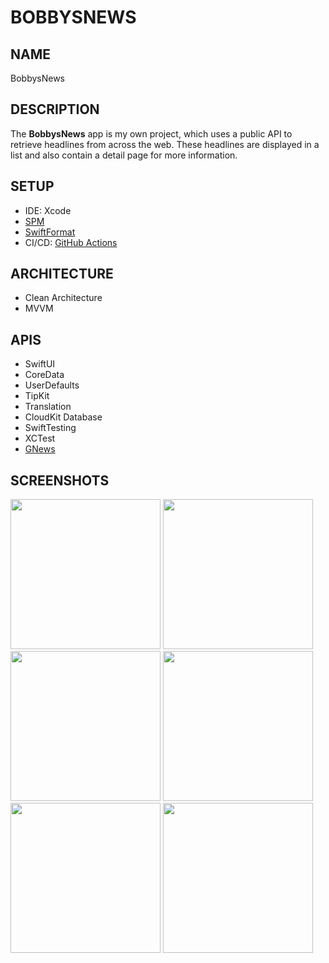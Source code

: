 # BOBBYSNEWS

## NAME
BobbysNews

## DESCRIPTION
The **BobbysNews** app is my own project, which uses a public API to retrieve headlines from across the web. These headlines are displayed in a list and also contain a detail page for more information.

## SETUP
- IDE: Xcode
- [SPM](https://github.com/swiftlang/swift-package-manager)
- [SwiftFormat](https://github.com/nicklockwood/SwiftFormat)
- CI/CD: [GitHub Actions](https://docs.github.com/en/actions)

## ARCHITECTURE
- Clean Architecture
- MVVM

## APIS
- SwiftUI
- CoreData
- UserDefaults
- TipKit
- Translation
- CloudKit Database
- SwiftTesting
- XCTest
- [GNews](https://gnews.io)

## SCREENSHOTS
<img width="240" src="https://github.com/user-attachments/assets/83598fe6-cf4e-4a72-8d01-27c799534d7d#gh-light-mode-only">
<img width="240" src="https://github.com/user-attachments/assets/e0d7837d-19cb-4414-8d08-af84f3c2153c#gh-dark-mode-only">
<img width="240" src="https://github.com/user-attachments/assets/87d6dc43-b3ce-44ce-b353-5fcf26e52aa1#gh-light-mode-only">
<img width="240" src="https://github.com/user-attachments/assets/c7ed6dd7-c6f1-479d-9970-cf5dd59492d2#gh-dark-mode-only">
<img width="240" src="https://github.com/user-attachments/assets/50a9a67e-1057-4138-9a7e-e16f68c5426e#gh-light-mode-only">
<img width="240" src="https://github.com/user-attachments/assets/6bbde2ce-8140-4621-a262-73d8e7b9a1a6#gh-dark-mode-only">

